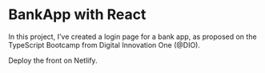 # BankApp with React

In this project, I've created a login page for a bank app, as proposed on the TypeScript Bootcamp from Digital Innovation One (@DIO).

Deploy the front on Netlify.